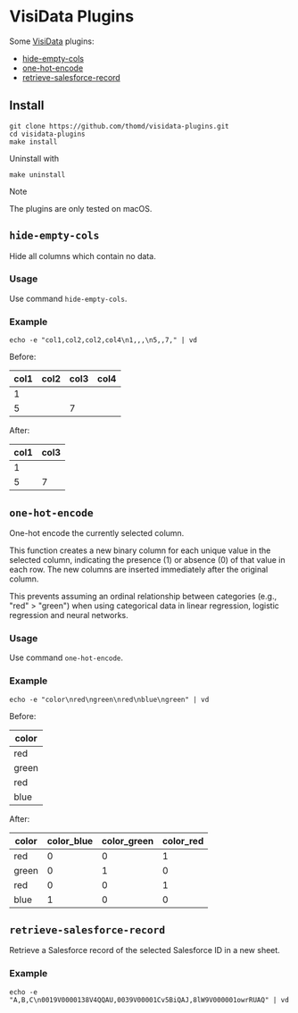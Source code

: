 # VisiData Plugins

Some [VisiData](https://www.visidata.org/) plugins:

- [hide-empty-cols](#hide-empty-cols)
- [one-hot-encode](#one-hot-encode)
- [retrieve-salesforce-record](#retrieve-salesforce-record)

## Install

    git clone https://github.com/thomd/visidata-plugins.git
    cd visidata-plugins
    make install

Uninstall with

    make uninstall

> [!NOTE]
> The plugins are only tested on macOS.

## `hide-empty-cols`

Hide all columns which contain no data.

### Usage

Use command `hide-empty-cols`.

### Example

    echo -e "col1,col2,col2,col4\n1,,,\n5,,7," | vd

Before:

| col1 | col2 | col3 | col4 |
| ---- | ---- | ---- | ---- |
| 1    |      |      |      |
| 5    |      | 7    |      |

After:

| col1 | col3 |
| ---- | ---- |
| 1    |      |
| 5    | 7    |

## `one-hot-encode`

One-hot encode the currently selected column.

This function creates a new binary column for each unique value in the selected column, indicating the presence (1) or absence (0) of that value in each row. The new columns are inserted immediately after the original column.

This prevents assuming an ordinal relationship between categories (e.g., "red" > "green") when using categorical data in linear regression, logistic regression and neural networks.

### Usage

Use command `one-hot-encode`.

### Example

    echo -e "color\nred\ngreen\nred\nblue\ngreen" | vd

Before:

| color |
| ----- |
| red   |
| green |
| red   |
| blue  |

After:

| color | color_blue | color_green | color_red |
| ----- | ---------- | ----------- | --------- |
| red   | 0          | 0           | 1         |
| green | 0          | 1           | 0         |
| red   | 0          | 0           | 1         |
| blue  | 1          | 0           | 0         |

## `retrieve-salesforce-record`

Retrieve a Salesforce record of the selected Salesforce ID in a new sheet.

### Example

```
echo -e "A,B,C\n0019V0000138V4QQAU,0039V00001Cv5BiQAJ,8lW9V000001owrRUAQ" | vd
```
